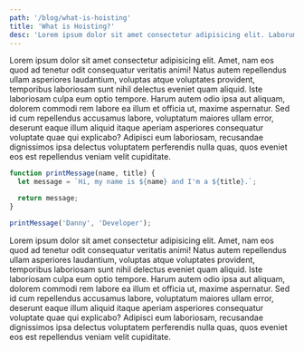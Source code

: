 ```yaml
---
path: '/blog/what-is-hoisting'
title: 'What is Hoisting?'
desc: 'Lorem ipsum dolor sit amet consectetur adipisicing elit. Laborum nihil culpa similique repellendus magnam dicta.'
---
```


Lorem ipsum dolor sit amet consectetur adipisicing elit. Amet, nam eos quod ad tenetur odit consequatur veritatis animi! Natus autem repellendus ullam asperiores laudantium, voluptas atque voluptates provident, temporibus laboriosam sunt nihil delectus eveniet quam aliquid. Iste laboriosam culpa eum optio tempore. Harum autem odio ipsa aut aliquam, dolorem commodi rem labore ea illum et officia ut, maxime aspernatur. Sed id cum repellendus accusamus labore, voluptatum maiores ullam error, deserunt eaque illum aliquid itaque aperiam asperiores consequatur voluptate quae qui explicabo? Adipisci eum laboriosam, recusandae dignissimos ipsa delectus voluptatem perferendis nulla quas, quos eveniet eos est repellendus veniam velit cupiditate.

```javascript
function printMessage(name, title) {
  let message = `Hi, my name is ${name} and I'm a ${title}.`;

  return message;
}

printMessage('Danny', 'Developer');
```

Lorem ipsum dolor sit amet consectetur adipisicing elit. Amet, nam eos quod ad tenetur odit consequatur veritatis animi! Natus autem repellendus ullam asperiores laudantium, voluptas atque voluptates provident, temporibus laboriosam sunt nihil delectus eveniet quam aliquid. Iste laboriosam culpa eum optio tempore. Harum autem odio ipsa aut aliquam, dolorem commodi rem labore ea illum et officia ut, maxime aspernatur. Sed id cum repellendus accusamus labore, voluptatum maiores ullam error, deserunt eaque illum aliquid itaque aperiam asperiores consequatur voluptate quae qui explicabo? Adipisci eum laboriosam, recusandae dignissimos ipsa delectus voluptatem perferendis nulla quas, quos eveniet eos est repellendus veniam velit cupiditate.
